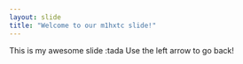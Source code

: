 ```yaml
---
layout: slide
title: "Welcome to our m1hxtc slide!"
---
```

This is my awesome slide :tada
Use the left arrow to go back!

